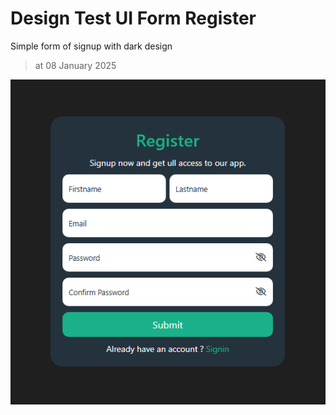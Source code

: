 # Design Test UI Form Register

Simple form of signup with dark design
> at 08 January 2025

<img src="./register.png" />
